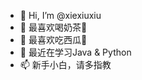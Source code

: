 - 👋 Hi, I’m @xiexiuxiu
- 👀 最喜欢喝奶茶🥤
- 🌱 最喜欢吃西瓜🍉
- 💞️ 最近在学习Java & Python
- 📫 新手小白，请多指教

<!---
xiexiuxiu/xiexiuxiu is a ✨ special ✨ repository because its `README.md` (this file) appears on your GitHub profile.
You can click the Preview link to take a look at your changes.
--->
